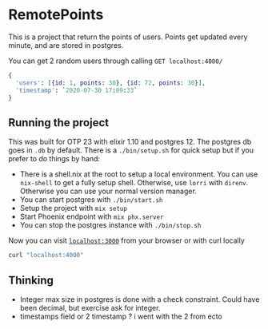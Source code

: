 # RemotePoints

This is a project that return the points of users.
Points get updated every minute, and are stored in postgres.

You can get 2 random users through calling
`GET localhost:4000/`

```elixir
{
  'users': [{id: 1, points: 30}, {id: 72, points: 30}],
  'timestamp': `2020-07-30 17:09:33`
}
```

## Running the project

This was built for OTP 23 with elixir 1.10 and postgres 12. The postgres db goes in `.db` by default. There is a `./bin/setup.sh` for quick setup but if you prefer to do things by hand:

* There is a shell.nix at the root to setup a local environment. You can use `nix-shell` to get a fully setup shell. Otherwise, use `lorri` with `direnv`. Otherwise you can use your normal version manager.
* You can start postgres with `./bin/start.sh`
* Setup the project with `mix setup`
* Start Phoenix endpoint with `mix phx.server`
* You can stop the postgres instance with `./bin/stop.sh`

Now you can visit [`localhost:3000`](http://localhost:4000) from your browser or with curl locally

```bash
curl "localhost:4000"
```

## Thinking

* Integer max size in postgres is done with a check constraint. Could have been decimal, but exercise ask for integer.
* timestamps field or 2 timestamp ? i went with the 2 from ecto
